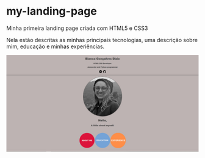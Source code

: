 # my-landing-page
Minha primeira landing page criada com HTML5 e CSS3

Nela estão descritas as minhas principais tecnologias, uma descrição sobre mim, educação e minhas experiências.

<img src= "https://github.com/biancadizio/my-landing-page/blob/master/img/1.jpeg">
